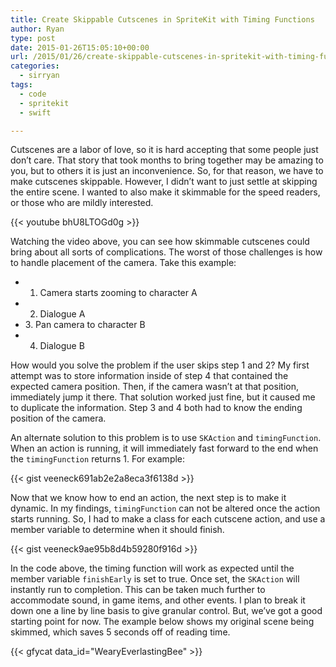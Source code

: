 ```yaml
---
title: Create Skippable Cutscenes in SpriteKit with Timing Functions
author: Ryan
type: post
date: 2015-01-26T15:05:10+00:00
url: /2015/01/26/create-skippable-cutscenes-in-spritekit-with-timing-functions/
categories:
  - sirryan
tags:
  - code
  - spritekit
  - swift

---
```

Cutscenes are a labor of love, so it is hard accepting that some people just don&#8217;t care. That story that took months to bring together may be amazing to you, but to others it is just an inconvenience. So, for that reason, we have to make cutscenes skippable. However, I didn&#8217;t want to just settle at skipping the entire scene. I wanted to also make it skimmable for the speed readers, or those who are mildly interested.
<!--more-->

{{< youtube bhU8LTOGd0g >}}
  
Watching the video above, you can see how skimmable cutscenes could bring about all sorts of complications. The worst of those challenges is how to handle placement of the camera. Take this example:

  * 1. Camera starts zooming to character A
  * 2. Dialogue A
  * 3. Pan camera to character B
  * 4. Dialogue B

How would you solve the problem if the user skips step 1 and 2? My first attempt was to store information inside of step 4 that contained the expected camera position. Then, if the camera wasn&#8217;t at that position, immediately jump it there. That solution worked just fine, but it caused me to duplicate the information. Step 3 and 4 both had to know the ending position of the camera.

An alternate solution to this problem is to use `SKAction` and `timingFunction`. When an action is running, it will immediately fast forward to the end when the `timingFunction` returns 1. For example:

{{< gist veeneck691ab2e2a8eca3f6138d >}}

Now that we know how to end an action, the next step is to make it dynamic. In my findings, `timingFunction` can not be altered once the action starts running. So, I had to make a class for each cutscene action, and use a member variable to determine when it should finish.

{{< gist veeneck9ae95b8d4b59280f916d >}}

In the code above, the timing function will work as expected until the member variable `finishEarly` is set to true. Once set, the `SKAction` will instantly run to completion. This can be taken much further to accommodate sound, in game items, and other events. I plan to break it down one a line by line basis to give granular control. But, we&#8217;ve got a good starting point for now. The example below shows my original scene being skimmed, which saves 5 seconds off of reading time.

<div class="inlineimg">
  {{< gfycat data_id="WearyEverlastingBee" >}}
</div>